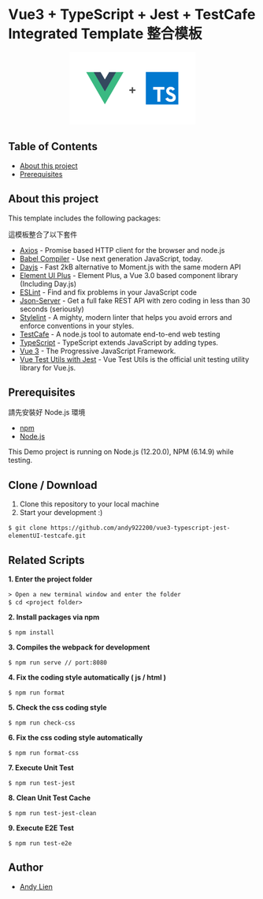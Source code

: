 # Vue3 + TypeScript + Jest + TestCafe Integrated Template 整合模板

<p align="center">
    <img src="./iconForReadme.png" alt="logo" width="256" height="147">
</p>

## Table of Contents
- [About this project](#about-this-project)
- [Prerequisites](#prerequisites)

## About this project 
<p>This template includes the following packages:</p>
<p>這模板整合了以下套件</p>

- [Axios](https://github.com/axios/axios) - Promise based HTTP client for the browser and node.js
- [Babel Compiler](https://babeljs.io/) - Use next generation JavaScript, today.
- [Dayjs](https://day.js.org/) - Fast 2kB alternative to Moment.js with the same modern API
- [Element UI Plus](https://element-plus.org/#/en-US) - Element Plus, a Vue 3.0 based component library (Including Day.js)
- [ESLint](https://eslint.org/) - Find and fix problems in your JavaScript code
- [Json-Server](https://github.com/typicode/json-server) - Get a full fake REST API with zero coding in less than 30 seconds (seriously)
- [Stylelint](https://stylelint.io/) - A mighty, modern linter that helps you avoid errors and enforce conventions in your styles.
- [TestCafe](https://devexpress.github.io/testcafe/) - A node.js tool to automate
end-to-end web testing
- [TypeScript](https://www.typescriptlang.org/) - TypeScript extends JavaScript by adding types.
- [Vue 3](https://v3.vuejs.org/) - The Progressive JavaScript Framework.
- [Vue Test Utils with Jest](https://vue-test-utils.vuejs.org/guides/) - Vue Test Utils is the official unit testing utility library for Vue.js.

## Prerequisites
<p>請先安裝好 Node.js 環境</p>

- [npm](https://www.npmjs.com/get-npm)
- [Node.js](https://nodejs.org/en/download/)

This Demo project is running on Node.js (12.20.0), NPM (6.14.9) while testing.

## Clone / Download
1. Clone this repository to your local machine
2. Start your development :)

```
$ git clone https://github.com/andy922200/vue3-typescript-jest-elementUI-testcafe.git
```

## Related Scripts

**1. Enter the project folder**
```
> Open a new terminal window and enter the folder
$ cd <project folder>
```
**2. Install packages via npm**
```
$ npm install
```
**3. Compiles the webpack for development**
```
$ npm run serve // port:8080
```
**4. Fix the coding style automatically ( js / html )**
```
$ npm run format
```
**5. Check the css coding style**
```
$ npm run check-css
```

**6. Fix the css coding style automatically**
```
$ npm run format-css
```

**7. Execute Unit Test**
```
$ npm run test-jest
```

**8. Clean Unit Test Cache**
```
$ npm run test-jest-clean
```
**9. Execute E2E Test**
```
$ npm run test-e2e
```

## Author
- [Andy Lien](https://github.com/andy922200)
